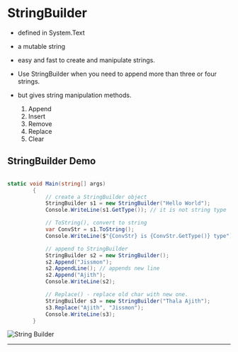 # StringBuilder

- defined in System.Text

- a mutable string

- easy and fast to create and manipulate strings.

- Use StringBuilder when you need to append more than three or four strings.

- but gives string manipulation methods.
    1. Append
    2. Insert
    3. Remove
    4. Replace
    5. Clear 

## StringBuilder Demo

```C#

static void Main(string[] args)
        {
            // create a StringBuilder object
            StringBuilder s1 = new StringBuilder("Hello World");
            Console.WriteLine(s1.GetType()); // it is not string type

            // ToString(), convert to string
            var ConvStr = s1.ToString();
            Console.WriteLine($"{ConvStr} is {ConvStr.GetType()} type");

            // append to StringBuilder
            StringBuilder s2 = new StringBuilder();
            s2.Append("Jissmon");
            s2.AppendLine(); // appends new line
            s2.Append("Ajith");
            Console.WriteLine(s2);

            // Replace() - replace old char with new one.
            StringBuilder s3 = new StringBuilder("Thala Ajith");
            s3.Replace("Ajith", "Jissmon");
            Console.WriteLine(s3);
        }

```

![String Builder](https://www.tutorialsteacher.com/csharp/csharp-stringbuilder)

---

